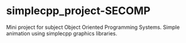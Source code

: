 # simplecpp_project-SECOMP
Mini project for subject Object Oriented Programming Systems.
Simple animation using simplecpp graphics libraries.
